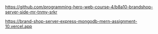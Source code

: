 https://github.com/programming-hero-web-course-4/b8a10-brandshop-server-side-mr-tnmy-srkr




https://brand-shop-server-express-mongodb-mern-assignment-10.vercel.app